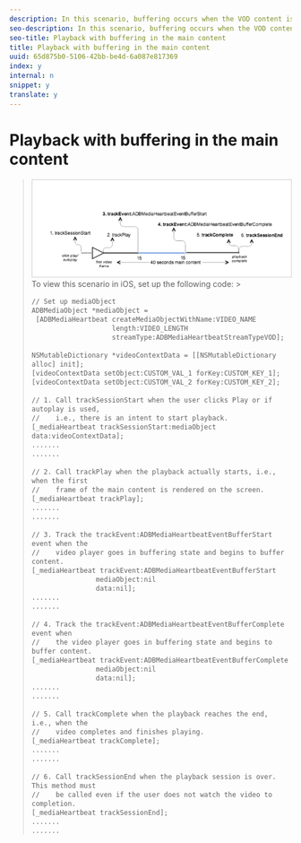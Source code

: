 ```yaml
---
description: In this scenario, buffering occurs when the VOD content is played back.
seo-description: In this scenario, buffering occurs when the VOD content is played back.
seo-title: Playback with buffering in the main content
title: Playback with buffering in the main content
uuid: 65d875b0-5106-42bb-be4d-6a087e817369
index: y
internal: n
snippet: y
translate: y
---
```


# Playback with buffering in the main content


><a id="fig_E4644A6B9940403BA81AC82585C4C1D7"></a> ![](graphics/buffer-regular-content.png) 
>To view this scenario in iOS, set up the following code: >
>```
>// Set up mediaObject 
>ADBMediaObject *mediaObject =  
>  [ADBMediaHeartbeat createMediaObjectWithName:VIDEO_NAME  
>                     length:VIDEO_LENGTH  
>                     streamType:ADBMediaHeartbeatStreamTypeVOD]; 
>   
>NSMutableDictionary *videoContextData = [[NSMutableDictionary alloc] init]; 
>[videoContextData setObject:CUSTOM_VAL_1 forKey:CUSTOM_KEY_1]; 
>[videoContextData setObject:CUSTOM_VAL_2 forKey:CUSTOM_KEY_2]; 
>  
>// 1. Call trackSessionStart when the user clicks Play or if autoplay is used,  
>//    i.e., there is an intent to start playback. 
>[_mediaHeartbeat trackSessionStart:mediaObject data:videoContextData]; 
>....... 
>....... 
>  
>// 2. Call trackPlay when the playback actually starts, i.e., when the first  
>//    frame of the main content is rendered on the screen. 
>[_mediaHeartbeat trackPlay];  
>....... 
>....... 
> 
>// 3. Track the trackEvent:ADBMediaHeartbeatEventBufferStart event when the  
>//    video player goes in buffering state and begins to buffer content. 
>[_mediaHeartbeat trackEvent:ADBMediaHeartbeatEventBufferStart  
>                 mediaObject:nil  
>                 data:nil]; 
>....... 
>....... 
>  
>// 4. Track the trackEvent:ADBMediaHeartbeatEventBufferComplete event when  
>//    the video player goes in buffering state and begins to buffer content. 
>[_mediaHeartbeat trackEvent:ADBMediaHeartbeatEventBufferComplete  
>                 mediaObject:nil  
>                 data:nil]; 
>....... 
>....... 
>  
>// 5. Call trackComplete when the playback reaches the end, i.e., when the 
>//    video completes and finishes playing. 
>[_mediaHeartbeat trackComplete]; 
>....... 
>....... 
> 
>// 6. Call trackSessionEnd when the playback session is over. This method must  
>//    be called even if the user does not watch the video to completion. 
>[_mediaHeartbeat trackSessionEnd]; 
>....... 
>....... 
>
>```

